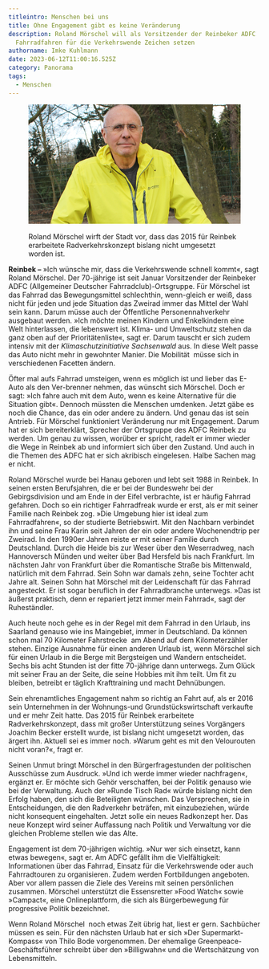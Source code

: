 ```yaml
---
titleintro: Menschen bei uns
title: Ohne Engagement gibt es keine Veränderung
description: Roland Mörschel will als Vorsitzender der Reinbeker ADFC  über das
  Fahrradfahren für die Verkehrswende Zeichen setzen
authorname: Imke Kuhlmann
date: 2023-06-12T11:00:16.525Z
category: Panorama
tags:
  - Menschen
---
```



<figure>
  <img src="/static/media/2023-12-06-Moerschel-Roland.jpg">
  <figcaption>

Roland Mörschel wirft der Stadt vor, dass das 2015 für Reinbek erarbeitete Radverkehrskonzept bislang nicht umgesetzt worden ist.

  </figcaption>
</figure>



**Reinbek –** »Ich wünsche mir, dass die Verkehrswende schnell kommt«, sagt Roland Mörschel. Der 70-jährige ist seit Januar Vorsitzender der Reinbeker ADFC (Allgemeiner Deutscher Fahrradclub)-Ortsgruppe. Für Mörschel ist das Fahrrad das Bewegungsmittel schlechthin, wenn-gleich er weiß, dass nicht für jeden und jede Situation das Zweirad immer das Mittel der Wahl sein kann. Darum müsse auch der Öffentliche Personennahverkehr ausgebaut werden. »Ich möchte meinen Kindern und Enkelkindern eine Welt hinterlassen, die lebenswert ist. Klima- und Umweltschutz stehen da ganz oben auf der Prioritätenliste«, sagt er. Darum tauscht er sich zudem intensiv mit der *Klimaschutzinitiative Sachsenwald* aus. In diese Welt passe das Auto nicht mehr in gewohnter Manier. Die Mobilität  müsse sich in verschiedenen Facetten ändern.

Öfter mal aufs Fahrrad umsteigen, wenn es möglich ist und lieber das E-Auto als den Ver-brenner nehmen, das wünscht sich Mörschel. Doch er sagt: »Ich fahre auch mit dem Auto, wenn es keine Alternative für die Situation gibt«. Dennoch müssten die Menschen umdenken. Jetzt gäbe es noch die Chance, das ein oder andere zu ändern. Und genau das ist sein Antrieb. Für Mörschel funktioniert Veränderung nur mit Engagement. Darum hat er sich bereiterklärt, Sprecher der Ortsgruppe des ADFC Reinbek zu werden. Um genau zu wissen, worüber er spricht, radelt er immer wieder die Wege in Reinbek ab und informiert sich über den Zustand. Und auch in die Themen des ADFC hat er sich akribisch eingelesen. Halbe Sachen mag er nicht.

Roland Mörschel wurde bei Hanau geboren und lebt seit 1988 in Reinbek. In seinen ersten Berufsjahren, die er bei der Bundeswehr bei der Gebirgsdivision und am Ende in der Eifel verbrachte, ist er häufig Fahrrad gefahren. Doch so ein richtiger Fahrradfreak wurde er erst, als er mit seiner Familie nach Reinbek zog. »Die Umgebung hier ist ideal zum Fahrradfahren«, so der studierte Betriebswirt. Mit den Nachbarn verbindet ihn und seine Frau Karin seit Jahren der ein oder andere Wochenendtrip per Zweirad. In den 1990er Jahren reiste er mit seiner Familie durch Deutschland. Durch die Heide bis zur Weser über den Weserradweg, nach Hannoversch Münden und weiter über Bad Hersfeld bis nach Frankfurt. Im nächsten Jahr von Frankfurt über die Romantische Straße bis Mittenwald, natürlich mit dem Fahrrad. Sein Sohn war damals zehn, seine Tochter acht Jahre alt. Seinen Sohn hat Mörschel mit der Leidenschaft für das Fahrrad angesteckt. Er ist sogar beruflich in der Fahrradbranche unterwegs. »Das ist äußerst praktisch, denn er repariert jetzt immer mein Fahrrad«, sagt der Ruheständler.

Auch heute noch gehe es in der Regel mit dem Fahrrad in den Urlaub, ins Saarland genauso wie ins Maingebiet, immer in Deutschland. Da können schon mal 70 Kilometer Fahrstrecke  am Abend auf dem Kilometerzähler stehen. Einzige Ausnahme für einen anderen Urlaub ist, wenn Mörschel sich für einen Urlaub in die Berge mit Bergsteigen und Wandern entscheidet. Sechs bis acht Stunden ist der fitte 70-jährige dann unterwegs. Zum Glück mit seiner Frau an der Seite, die seine Hobbies mit ihm teilt. Um fit zu bleiben, betreibt er täglich Krafttraining und macht Dehnübungen. 

Sein ehrenamtliches Engagement nahm so richtig an Fahrt auf, als er 2016 sein Unternehmen in der Wohnungs-und Grundstückswirtschaft verkaufte und er mehr Zeit hatte. Das 2015 für Reinbek erarbeitete Radverkehrskonzept, dass mit großer Unterstützung seines Vorgängers  Joachim Becker erstellt wurde, ist bislang nicht umgesetzt worden, das ärgert ihn. Aktuell sei es immer noch. »Warum geht es mit den Velourouten nicht voran?«, fragt er. 

Seinen Unmut bringt Mörschel in den Bürgerfragestunden der politischen Ausschüsse zum Ausdruck. »Und ich werde immer wieder nachfragen«, ergänzt er. Er möchte sich Gehör verschaffen, bei der Politik genauso wie bei der Verwaltung. Auch der »Runde Tisch Rad« würde bislang nicht den Erfolg haben, den sich die Beteiligten wünschen. Das Versprechen, sie in Entscheidungen, die den Radverkehr beträfen, mit einzubeziehen, würde nicht konsequent eingehalten. Jetzt solle ein neues Radkonzept her. Das neue Konzept wird seiner Auffassung nach Politik und Verwaltung vor die gleichen Probleme stellen wie das Alte.

Engagement ist dem 70-jährigen wichtig. »Nur wer sich einsetzt, kann etwas bewegen«, sagt er. Am ADFC gefällt ihm die Vielfältigkeit: Informationen über das Fahrrad, Einsatz für die Verkehrswende oder auch Fahrradtouren zu organisieren. Zudem werden Fortbildungen angeboten. Aber vor allem passen die Ziele des Vereins mit seinen persönlichen zusammen. Mörschel unterstützt die Essensretter »Food Watch« sowie »Campact«, eine Onlineplattform, die sich als Bürgerbewegung für progressive Politik bezeichnet. 

Wenn Roland Mörschel  noch etwas Zeit übrig hat, liest er gern. Sachbücher müssen es sein. Für den nächsten Urlaub hat er sich »Der Supermarkt-Kompass« von Thilo Bode vorgenommen. Der ehemalige Greenpeace-Geschäftsführer schreibt über den »Billigwahn« und die Wertschätzung von Lebensmitteln.